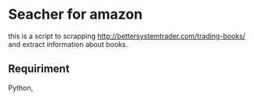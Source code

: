 # Seacher for amazon


this is a script to scrapping http://bettersystemtrader.com/trading-books/ and extract information about books.


## Requiriment

Python, 